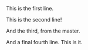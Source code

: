 This is the first line.

This is the second line!

And the third, from the master. 

And a final fourth line. This is it. 
